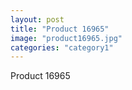 ```yaml
---
layout: post
title: "Product 16965"
image: "product16965.jpg"
categories: "category1"
---
```

Product 16965
